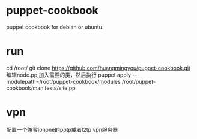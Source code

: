 # puppet-cookbook
puppet cookbook for debian or ubuntu.

# run
  cd /root/
  git clone https://github.com/huangmingyou/puppet-cookbook.git
编辑node.pp,加入需要的类，然后执行
  puppet apply  --modulepath=/root/puppet-cookbook/modules /root/puppet-cookbook/manifests/site.pp


# vpn 

配置一个兼容iphone的pptp或者l2tp vpn服务器
